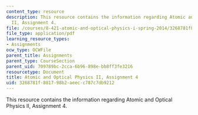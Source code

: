 ```yaml
---
content_type: resource
description: This resource contains the information regarding Atomic and Optical Physics
  II, Assignment 4.
file: /courses/8-421-atomic-and-optical-physics-i-spring-2014/3268781f881798b2aeecc787c7db9212_MIT8_421S14_homeWork4.pdf
file_type: application/pdf
learning_resource_types:
- Assignments
ocw_type: OCWFile
parent_title: Assignments
parent_type: CourseSection
parent_uid: 709789bc-2cca-6b96-898e-bb8ff3fe3216
resourcetype: Document
title: Atomic and Optical Physics II, Assignment 4
uid: 3268781f-8817-98b2-aeec-c787c7db9212
---
```

This resource contains the information regarding Atomic and Optical Physics II, Assignment 4.

